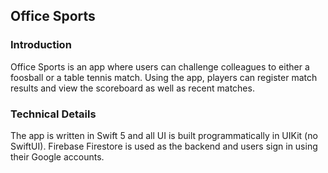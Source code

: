 ## Office Sports

### Introduction

Office Sports is an app where users can challenge colleagues to either a foosball or a table tennis match. Using the app, players can register match results and view the scoreboard as well as recent matches.

### Technical Details

The app is written in Swift 5 and all UI is built programmatically in UIKit (no SwiftUI). Firebase Firestore is used as the backend and users sign in using their Google accounts.
